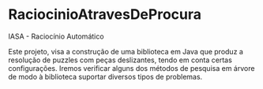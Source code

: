 # RaciocinioAtravesDeProcura
IASA - Raciocínio Automático

Este projeto, visa a construção de uma biblioteca em Java que produz a resolução de puzzles com peças deslizantes, tendo em conta certas configurações.
Iremos verificar alguns dos métodos de pesquisa em árvore de modo à biblioteca suportar diversos tipos de problemas.
